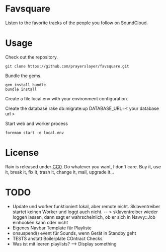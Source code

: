 # Favsquare

Listen to the favorite tracks of the people you follow on SoundCloud.

# Usage

Check out the repository.

    git clone https://github.com/prayerslayer/favsquare.git

Bundle the gems.

    gem install bundle
    bundle install

Create a file local.env with your environment configuration.

Create the database
    rake db:migrate:up DATABASE_URL=< your database url >

Start web and worker process

	foreman start -e local.env

# License

Rain is released under [CC0](http://creativecommons.org/publicdomain/zero/1.0/). Do whatever you want, I don't care. Buy it, use it, break it, fix it, trash it, change it, mail, upgrade it...

# TODO

* Update und worker funktioniert lokal, aber remote nicht. Sklaventreiber startet keinen Worker und loggt auch nicht.
	 -- > sklaventreiber wieder loggen lassen, dann sagt er wahrscheinlich, ob er sich in Navvy::Job einhooken kann oder nicht
* Eigenes Navbar Template für Playliste
* onsuspend() event für Sounds, wenn Gerät in Standby geht
* TESTS anstatt Boilerplate COntract Checks
* Was ist mit leeren playlists? --> Display something